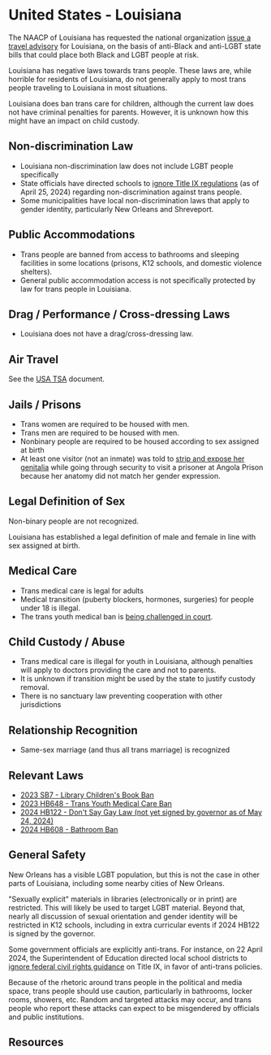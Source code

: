 # United States - Louisiana

The NAACP of Louisiana has requested the national organization [issue a
travel advisory](https://www.wbrz.com/news/naacp-seeking-travel-advisory-for-louisiana-citing-concerning-policies/)
for Louisiana, on the basis of anti-Black and anti-LGBT state bills that
could place both Black and LGBT people at risk.

Louisiana has negative laws towards trans people. These laws are, while
horrible for residents of Louisiana, do not generally apply to most trans
people traveling to Louisiana in most situations.

Louisiana does ban trans care for children, although the current law does
not have criminal penalties for parents.  However, it is unknown how this
might have an impact on child custody.

## Non-discrimination Law

 * Louisiana non-discrimination law does not include LGBT people specifically
 * State officials have directed schools to [ignore Title IX
   regulations](https://www.losangelesblade.com/2024/04/25/four-states-to-ignore-new-title-ix-rules-protecting-trans-students/)
   (as of April 25, 2024) regarding non-discrimination against trans people.
 * Some municipalities have local non-discrimination laws that apply to
   gender identity, particularly New Orleans and Shreveport.

## Public Accommodations

 * Trans people are banned from access to bathrooms and sleeping
   facilities in some locations (prisons, K12 schools, and domestic
   violence shelters).
 * General public accommodation access is not specifically protected by law
   for trans people in Louisiana.

## Drag / Performance / Cross-dressing Laws

 * Louisiana does not have a drag/cross-dressing law.

## Air Travel

See the [USA TSA](notes/tsa.md) document.

## Jails / Prisons

 * Trans women are required to be housed with men.
 * Trans men are required to be housed with men.
 * Nonbinary people are required to be housed according to sex
   assigned at birth
 * At least one visitor (not an inmate) was told to [strip and expose her
   genitalia](https://www.nola.com/lawsuit-angola-prison-guards-ordered-transgender-visitor-to-strip/article_6cf44702-2b01-537b-94f4-c3ca7894e332.html)
   while going through security to visit a prisoner at Angola Prison because
   her anatomy did not match her gender expression.

## Legal Definition of Sex

Non-binary people are not recognized.

Louisiana has established a legal definition of male and female in line
with sex assigned at birth.

## Medical Care

 * Trans medical care is legal for adults
 * Medical transition (puberty blockers, hormones, surgeries) for people
   under 18 is illegal.
 * The trans youth medical ban is [being challenged in
   court](https://lambdalegal.org/legal_document/soe_la_20240108_petition-for-declaratory-permanent-injunctive-relief/).

## Child Custody / Abuse

 * Trans medical care is illegal for youth in Louisiana, although penalties
   will apply to doctors providing the care and not to parents.
 * It is unknown if transition might be used by the state to justify
   custody removal.
 * There is no sanctuary law preventing cooperation with other
   jurisdictions

## Relationship Recognition

 * Same-sex marriage (and thus all trans marriage) is recognized

## Relevant Laws

 * [2023 SB7 - Library Children's Book Ban](https://legiscan.com/LA/text/SB7/2023)
 * [2023 HB648 - Trans Youth Medical Care Ban](https://legiscan.com/LA/text/HB648/2023)
 * [2024 HB122 - Don't Say Gay Law (not yet signed by governor as of May 24, 2024)](https://legis.la.gov/legis/BillInfo.aspx?i=245686)
 * [2024 HB608 - Bathroom Ban](https://www.legis.la.gov/legis/ViewDocument.aspx?d=1364962)

## General Safety

New Orleans has a visible LGBT population, but this is not the case in
other parts of Louisiana, including some nearby cities of New Orleans.

"Sexually explicit" materials in libraries (electronically or in print)
are restricted. This will likely be used to target LGBT material. Beyond
that, nearly all discussion of sexual orientation and gender identity
will be restricted in K12 schools, including in extra curricular events
if 2024 HB122 is signed by the governor.

Some government officials are explicitly anti-trans. For instance, on 22
April 2024, the
Superintendent of Education directed local school districts to [ignore
federal civil rights
guidance](https://thehill.com/homenews/lgbtq/4613178-louisiana-education-chief-tells-schools-to-ignore-new-title-ix-rules-for-transgender-students/)
on Title IX, in favor of anti-trans policies.

Because of the rhetoric around trans people in the political and media
space, trans people should use caution, particularly in bathrooms,
locker rooms, showers, etc.  Random and targeted attacks may occur, and
trans people who report these attacks can expect to be misgendered by
officials and public institutions.

## Resources

